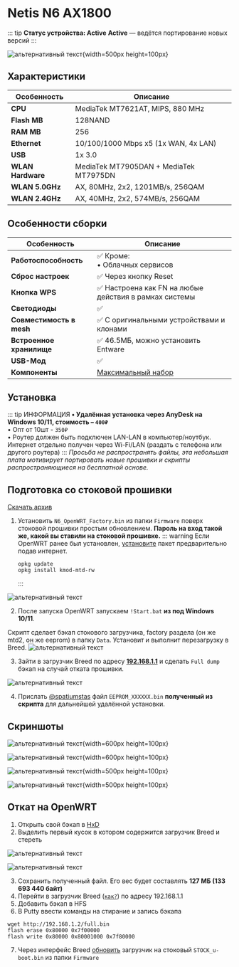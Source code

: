 # Netis N6 AX1800 <Badge type="keenetic" text="4.2.3"/>

::: tip **Статус устройства: Active**
**Active** — ведётся портирование новых версий
:::

![альтернативный текст](/assets/images/wiki/guides/NetisN6/netisn6.png){width=500px height=100px}

## Характеристики

| Особенность       | Описание                               |
|-------------------|----------------------------------------|
| **CPU**           | MediaTek MT7621AT, MIPS, 880 MHz       |
| **Flash MB**      | 128NAND                                |
| **RAM MB**        | 256                                    |
| **Ethernet**      | 10/100/1000 Mbps x5 (1x WAN, 4x LAN)   |
| **USB**           | 1x 3.0                                 |
| **WLAN Hardware** | MediaTek MT7905DAN + MediaTek MT7975DN |
| **WLAN 5.0GHz**   | AX, 80MHz, 2x2, 1201MB/s, 256QAM       |
| **WLAN 2.4GHz**   | AX, 40MHz, 2x2, 574MB/s, 256QAM        |

## Особенности сборки

| Особенность              | Описание                                              |
|--------------------------|-------------------------------------------------------|
| **Работоспособность**    | ✅ Кроме: <br/> • Облачных сервисов                    |
| **Сброс настроек**       | ✅ Через кнопку Reset                                  |
| **Кнопка WPS**           | ✅ Настроена как FN на любые действия в рамках системы |
| **Светодиоды**           | ✅                                                     |
| **Совместимость в mesh** | ✅ С оригинальными устройствами и клонами              |
| **Встроенное хранилище** | ✅ 46.5МБ, можно установить Entware                    |
| **USB-Мод**              | ✅                                                     |
| **Компоненты**           | [Максимальный набор](/wiki/helpful/components.md)     |

## Установка

::: tip ИНФОРМАЦИЯ
**• Удалённая установка через AnyDesk на Windows 10/11, стоимость – `400₽`**<br/>
• Опт от 10шт - `350₽`<br/>
• Роутер должен быть подключен LAN-LAN в компьютер/ноутбук. Интернет отдельно получен через Wi-Fi/LAN (раздать с телефона или другого роутера)
:::
_Просьба не распространять файлы, эта небольшая плата мотивирует портировать новые прошивки и скрипты распространяющиеся на бесплатной основе._

## Подготовка со стоковой прошивки

[Скачать архив](/assets/files/firmware/Netis-N6-Breed.zip)

1. Установить `N6_OpenWRT_Factory.bin` из папки `Firmware` поверх стоковой прошивки простым обновлением. **Пароль на вход такой же, какой вы ставили на стоковой прошивке.**
   ::: warning Если OpenWRT ранее был установлен, [установите](https://openwrt.org/packages/start) пакет предварительно подав интернет.
   ````shell
   opkg update
   opkg install kmod-mtd-rw
   ````
   :::

![альтернативный текст](/assets/images/wiki/guides/NetisN6/OpenWRT_install.png)

2. После запуска OpenWRT запускаем `!Start.bat` **из под Windows 10/11**.

Скрипт сделает бэкап стокового загрузчика, factory раздела (он же mtd2, он же eeprom) в папку `Data`. Установит и выполнит перезагрузку в Breed.
![альтернативный текст](/assets/images/wiki/guides/NetisN6/script.png)

3. Зайти в загрузчик Breed по адресу **[192.168.1.1](http://192.168.1.1)** и сделать `Full dump` бэкап на случай отката прошивки.

![альтернативный текст](/assets/images/wiki/guides/NetisN6/breed1.jpg)

4. Прислать [@spatiumstas](https://t.me/spatiumstas) файл `EEPROM_XXXXXX.bin` **полученный из скрипта** для дальнейшей удалённой установки.

## Скриншоты

![альтернативный текст](/assets/images/wiki/guides/NetisN6/system1.png){width=600px height=100px}

![альтернативный текст](/assets/images/wiki/guides/NetisN6/system2.png){width=600px height=100px}

![альтернативный текст](/assets/images/wiki/guides/NetisN6/system3.png){width=500px height=100px}

![альтернативный текст](/assets/images/wiki/guides/NetisN6/system4.png){width=500px height=100px}

## Откат на OpenWRT

1. Открыть свой бэкап в [HxD](https://mh-nexus.de/en/hxd/)
2. Выделить первый кусок в котором содержится загрузчик Breed и стереть

![альтернативный текст](/assets/images/wiki/guides/NetisN6/revert.png)

![альтернативный текст](/assets/images/wiki/guides/NetisN6/revert-2.png)

3. Сохранить полученный файл. Его вес будет составлять **127 МБ (133 693 440 байт)**
4. Перейти в загрузчик Breed ([`как?`](/wiki/helpful/breedBootloader#как-заити-в-загрузчик-breed)) по адресу 192.168.1.1
5. Добавить бэкап в HFS
6. В Putty ввести команды на стирание и запись бэкапа

````shell
wget http://192.168.1.2/full.bin 
flash erase 0x80000 0x7f00000
flash write 0x80000 0x80001000 0x7f80000
````

7. Через интерфейс Breed [обновить](/wiki/helpful/breedBootloader#как-обновить-загрузчик) загрузчик на стоковый `STOCK_u-boot.bin` из папки `Firmware`